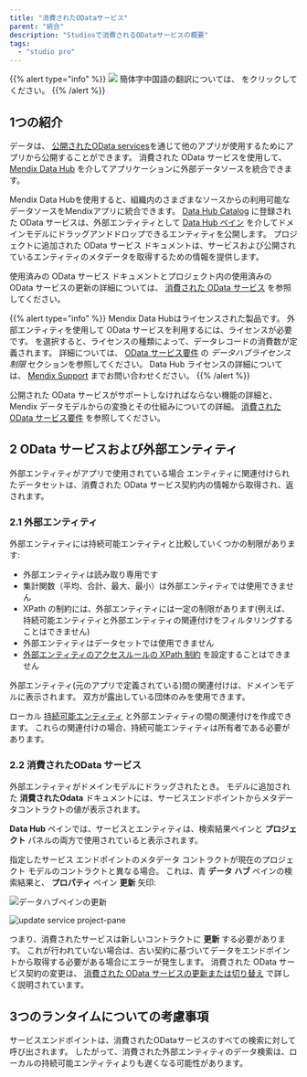 ```yaml
---
title: "消費されたODataサービス"
parent: "統合"
description: "Studiosで消費されるODataサービスの概要"
tags:
  - "studio pro"
---
```


{{% alert type="info" %}}
<img src="attachments/chinese-translation/china.png" style="display: inline-block; margin: 0" /> 簡体字中国語の翻訳については、 [<unk> <unk> <unk>](https://cdn.mendix.tencent-cloud.com/documentation/refguide8/consumed-odata-services.pdf) をクリックしてください。
{{% /alert %}}

## 1つの紹介

データは、 [公開されたOData services](published-odata-services)を通じて他のアプリが使用するためにアプリから公開することができます。 消費された OData サービスを使用して、 [Mendix Data Hub](/data-hub/) を介してアプリケーションに外部データソースを統合できます。

Mendix Data Hubを使用すると、組織内のさまざまなソースからの利用可能なデータソースをMendixアプリに統合できます。  [Data Hub Catalog](/data-hub/data-hub-catalog/) に登録された OData サービスは、外部エンティティとして [Data Hub ペイン](data-hub-pane) を介してドメインモデルにドラッグアンドドロップできるエンティティを公開します。 プロジェクトに追加された OData サービス ドキュメントは、サービスおよび公開されているエンティティのメタデータを取得するための情報を提供します。

使用済みの OData サービス ドキュメントとプロジェクト内の使用済みの OData サービスの更新の詳細については、 [消費された OData サービス](consumed-odata-service) を参照してください。

{{% alert type="info" %}}
Mendix Data Hubはライセンスされた製品です。 外部エンティティを使用して OData サービスを利用するには、ライセンスが必要です。 を選択すると、ライセンスの種類によって、データレコードの消費数が定義されます。  詳細については、 [OData サービス要件](consumed-odata-service-requirements#license-limitations) の *データハブライセンス制限* セクションを参照してください。 Data Hub ライセンスの詳細については、 [Mendix Support](https://support.mendix.com) までお問い合わせください。
{{% /alert %}}

公開された OData サービスがサポートしなければならない機能の詳細と、Mendix データモデルからの変換とその仕組みについての詳細。 [消費された OData サービス要件](consumed-odata-service-requirements) を参照してください。

## 2 OData サービスおよび外部エンティティ

外部エンティティがアプリで使用されている場合 エンティティに関連付けられたデータセットは、消費された OData サービス契約内の情報から取得され、返されます。

### 2.1 外部エンティティ

外部エンティティには持続可能エンティティと比較していくつかの制限があります:

* 外部エンティティは読み取り専用です
* 集計関数（平均、合計、最大、最小）は外部エンティティでは使用できません
* XPath の制約には、外部エンティティには一定の制限があります(例えば、 持続可能エンティティと外部エンティティの関連付けをフィルタリングすることはできません)
* 外部エンティティはデータセットでは使用できません
* [外部エンティティのアクセスルールの XPath 制約](/refguide8/xpath-constraints) を設定することはできません

外部エンティティ(元のアプリで定義されている)間の関連付けは、ドメインモデルに表示されます。 双方が露出している団体のみを使用できます。

ローカル [持続可能エンティティ](persistability#persistable) と外部エンティティの間の関連付けを作成できます。 これらの関連付けの場合、持続可能エンティティは所有者である必要があります。

### 2.2 消費されたOData サービス

外部エンティティがドメインモデルにドラッグされたとき。 モデルに追加された  **消費されたOdata** ドキュメントには、サービスエンドポイントからメタデータコントラクトの値が表示されます。

**Data Hub** ペインでは、サービスとエンティティは、検索結果ペインと **プロジェクト** パネルの両方で使用されていると表示されます。

指定したサービス エンドポイントのメタデータ コントラクトが現在のプロジェクト モデルのコントラクトと異なる場合。 これは、青 **データ ハブ** ペインの検索結果と、  **プロパティ** ペイン **更新** 矢印:

![データハブペインの更新](attachments/data-hub-pane/data-hub-pane-update.png)

![update service project-pane](attachments/consumed-odata-service/project-pane-update-available.png)

つまり、消費されたサービスは新しいコントラクトに **更新** する必要があります。 これが行われていない場合は、古い契約に基づいてデータをエンドポイントから取得する必要がある場合にエラーが発生します。 消費された OData サービス契約の変更は、 [消費された OData サービスの更新または切り替え](consumed-odata-service#updating) で詳しく説明されています。

## 3つのランタイムについての考慮事項

サービスエンドポイントは、消費されたODataサービスのすべての検索に対して呼び出されます。 したがって、消費された外部エンティティのデータ検索は、ローカルの持続可能エンティティよりも遅くなる可能性があります。
